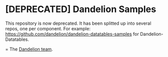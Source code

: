 [DEPRECATED] Dandelion Samples
=================================================================

This repository is now deprecated.
It has been splitted up into several repos, one per component. For example: https://github.com/dandelion/dandelion-datatables-samples for Dandelion-Datatables.

=
The [Dandelion team](http://dandelion.github.io/team/).
